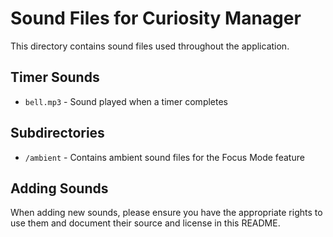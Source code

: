 # Sound Files for Curiosity Manager

This directory contains sound files used throughout the application.

## Timer Sounds

- `bell.mp3` - Sound played when a timer completes

## Subdirectories

- `/ambient` - Contains ambient sound files for the Focus Mode feature

## Adding Sounds

When adding new sounds, please ensure you have the appropriate rights to use them and document their source and license in this README. 